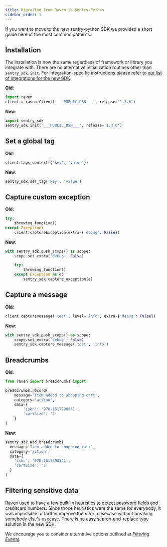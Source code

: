 ```yaml
---
title: Migrating from Raven to Sentry-Python
sidebar_order: 1
---
```


If you want to move to the new sentry-python SDK we provided a short guide here of the most common patterns:

## Installation

The installation is now the same regardless of framework or library you integrate with. There are no alternative initialization routines other than `sentry_sdk.init`. For integration-specific instructions please refer to [our list of integrations for the new SDK](/platforms/python/#integrations).

**Old**:

```python
import raven
client = raven.Client('___PUBLIC_DSN___', release="1.3.0")
```

**New**:

```python
import sentry_sdk
sentry_sdk.init('___PUBLIC_DSN___', release='1.3.0')
```

## Set a global tag

**Old**:

```python
client.tags_context({'key': 'value'})
```

**New**:

```python
sentry_sdk.set_tag('key', 'value')
```

## Capture custom exception

**Old**:

```python
try:
    throwing_function()
except Exception:
    client.captureException(extra={'debug': False})
```

**New**:

```python
with sentry_sdk.push_scope() as scope:
    scope.set_extra('debug', False)

    try:
        throwing_function()
    except Exception as e:
        sentry_sdk.capture_exception(e)
```

## Capture a message

**Old**:

```python
client.captureMessage('test', level='info', extra={'debug': False})
```

**New**:

```python
with sentry_sdk.push_scope() as scope:
    scope.set_extra('debug', False)
    sentry_sdk.capture_message('test', 'info')
```

## Breadcrumbs

**Old**:

```python
from raven import breadcrumbs import

breadcrumbs.record(
    message='Item added to shopping cart',
    category='action',
    data={
        'isbn': '978-1617290541',
        'cartSize': '3'
    }
)
```

**New**:

```python
sentry_sdk.add_breadcrumb(
  message='Item added to shopping cart',
  category='action',
  data={
    'isbn': '978-1617290541',
    'cartSize': '3'
  }
)
```

## Filtering sensitive data

Raven used to have a few built-in heuristics to detect password fields and
creditcard numbers. Since those heuristics were the same for everybody, it was
impossible to further improve them for a usecase without breaking somebody
else's usecase. There is no easy search-and-replace type solution in the new
SDK.

We encourage you to consider alternative options outlined at [_Filtering Events_](/error-reporting/configuration/filtering/).
